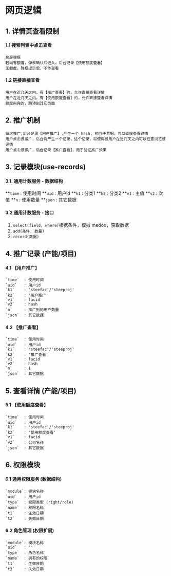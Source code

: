 # 网页逻辑

## 1. 详情页查看限制

#### 1.1 搜索列表中点击查看

    总是弹框
    若尚有额度，弹框确认后进入，后台记录【使用额度查看】
    无额度，弹框提示后，不予查看

#### 1.2 链接直接查看

    用户在近几天之内，有【推广查看】的，允许直接查看详情
    用户在近几天之内，有【使用额度查看】的，允许直接查看详情
    额度用完的，跳转到其它页面

## 2. 推广机制

    每次推广,后台记录【用户推广】,产生一个 hash, 相当于票据，可以直接查看详情
    用户点击该推广，后台将产生一个记录，这个记录，将使得该用户在近几天之内可以任意浏览该详情
    用户点击该推广，后台记录【推广查看】，用于验证推广效果



## 3. 记录模块(use-records)

#### 3.1. 通用计数服务 - 数据结构

**`time`  : 使用时间
**`uid`   : 用户id
**`k1`    : 分类1
**`k2`    : 分类2
**`v1`    : 主值
**`v2`    : 次值
**`n`     : 使用数量
**`json`  : 其它数据


#### 3.2 通用计数服务 - 接口

1. `select(field, where)`根据条件，模拟 medoo，获取数据
1. `add(条件, 数量)`
1. `record(数据)`


## 4. 推广记录 (产能/项目)
#### 4.1 【用户推广】

    `time`  : 使用时间
    `uid`   : 用户id
    `k1`    : 'steefac'/'steeproj'
    `k2`    : '用户推广'
    `v1`    : facid
    `v2`    : hash
    `n`     : 推广到的用户数量
    `json`  : 其它数据

#### 4.2 【推广查看】

    `time`  : 使用时间
    `uid`   : 用户id
    `k1`    : 'steefac'/'steeproj'
    `k2`    : '推广查看'
    `v1`    : facid
    `v2`    : hash
    `n`     : 1
    `json`  : 其它数据


## 5. 查看详情 (产能/项目)

#### 5.1 【使用额度查看】

    `time`  : 使用时间
    `uid`   : 用户id
    `k1`    : 'steefac'/'steeproj'
    `k2`    : '使用额度查看'
    `v1`    : facid
    `v2`    : 公司名称
    `json`  : 其它数据


## 6. 权限模块

#### 6.1 通用权限服务 (数据结构)

    `module`: 模块名称
    `uid`   : 用户id
    `type`  : 权限类型 (right/role)
    `name`  : 权限名称
    `t1`    : 生效日期
    `t2`    : 失效日期


#### 6.2 角色管理 (权限扩展)

    `module`: 模块名称
    `uid`   : ''
    `type`  : 角色名称
    `name`  : 拥有的权限
    `t1`    : 生效日期
    `t2`    : 失效日期
    
    






